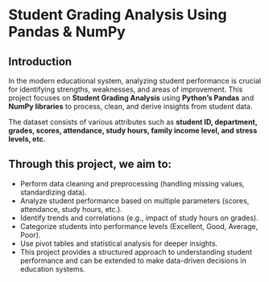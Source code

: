 # Student Grading Analysis Using Pandas & NumPy

## Introduction
In the modern educational system, analyzing student performance is crucial for identifying strengths, weaknesses, and areas of improvement. This project focuses on **Student Grading Analysis** using **Python’s Pandas** and **NumPy libraries** to process, clean, and derive insights from student data.

The dataset consists of various attributes such as **student ID, department, grades, scores, attendance, study hours, family income level, and stress levels, etc**. 

## Through this project, we aim to:

* Perform data cleaning and preprocessing (handling missing values, standardizing data).
* Analyze student performance based on multiple parameters (scores, attendance, study hours, etc.).
* Identify trends and correlations (e.g., impact of study hours on grades).
* Categorize students into performance levels (Excellent, Good, Average, Poor).
* Use pivot tables and statistical analysis for deeper insights.
* This project provides a structured approach to understanding student performance and can be extended to make data-driven decisions in education systems.
